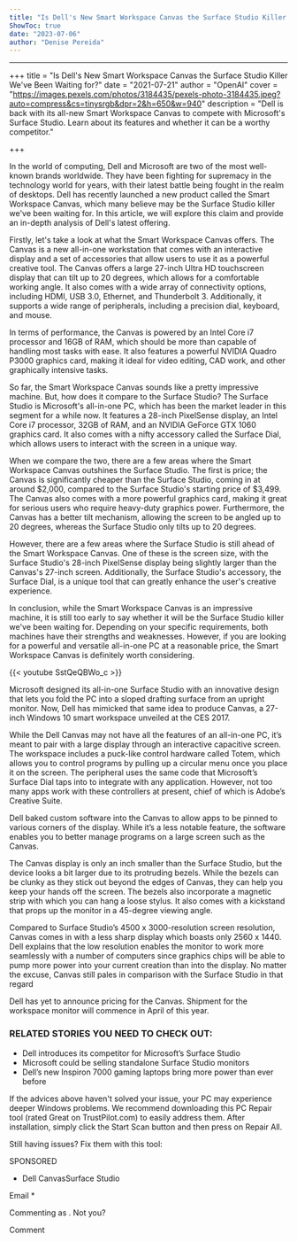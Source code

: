 ```yaml
---
title: "Is Dell's New Smart Workspace Canvas the Surface Studio Killer We've Been Waiting for?"
ShowToc: true 
date: "2023-07-06"
author: "Denise Pereida"
---
```

*****
+++
title = "Is Dell's New Smart Workspace Canvas the Surface Studio Killer We've Been Waiting for?"
date = "2021-07-21"
author = "OpenAI"
cover = "https://images.pexels.com/photos/3184435/pexels-photo-3184435.jpeg?auto=compress&cs=tinysrgb&dpr=2&h=650&w=940"
description = "Dell is back with its all-new Smart Workspace Canvas to compete with Microsoft's Surface Studio. Learn about its features and whether it can be a worthy competitor."

+++

In the world of computing, Dell and Microsoft are two of the most well-known brands worldwide. They have been fighting for supremacy in the technology world for years, with their latest battle being fought in the realm of desktops. Dell has recently launched a new product called the Smart Workspace Canvas, which many believe may be the Surface Studio killer we've been waiting for. In this article, we will explore this claim and provide an in-depth analysis of Dell's latest offering.

Firstly, let's take a look at what the Smart Workspace Canvas offers. The Canvas is a new all-in-one workstation that comes with an interactive display and a set of accessories that allow users to use it as a powerful creative tool. The Canvas offers a large 27-inch Ultra HD touchscreen display that can tilt up to 20 degrees, which allows for a comfortable working angle. It also comes with a wide array of connectivity options, including HDMI, USB 3.0, Ethernet, and Thunderbolt 3. Additionally, it supports a wide range of peripherals, including a precision dial, keyboard, and mouse.

In terms of performance, the Canvas is powered by an Intel Core i7 processor and 16GB of RAM, which should be more than capable of handling most tasks with ease. It also features a powerful NVIDIA Quadro P3000 graphics card, making it ideal for video editing, CAD work, and other graphically intensive tasks.

So far, the Smart Workspace Canvas sounds like a pretty impressive machine. But, how does it compare to the Surface Studio? The Surface Studio is Microsoft's all-in-one PC, which has been the market leader in this segment for a while now. It features a 28-inch PixelSense display, an Intel Core i7 processor, 32GB of RAM, and an NVIDIA GeForce GTX 1060 graphics card. It also comes with a nifty accessory called the Surface Dial, which allows users to interact with the screen in a unique way.

When we compare the two, there are a few areas where the Smart Workspace Canvas outshines the Surface Studio. The first is price; the Canvas is significantly cheaper than the Surface Studio, coming in at around $2,000, compared to the Surface Studio's starting price of $3,499. The Canvas also comes with a more powerful graphics card, making it great for serious users who require heavy-duty graphics power. Furthermore, the Canvas has a better tilt mechanism, allowing the screen to be angled up to 20 degrees, whereas the Surface Studio only tilts up to 20 degrees.

However, there are a few areas where the Surface Studio is still ahead of the Smart Workspace Canvas. One of these is the screen size, with the Surface Studio's 28-inch PixelSense display being slightly larger than the Canvas's 27-inch screen. Additionally, the Surface Studio's accessory, the Surface Dial, is a unique tool that can greatly enhance the user's creative experience.

In conclusion, while the Smart Workspace Canvas is an impressive machine, it is still too early to say whether it will be the Surface Studio killer we've been waiting for. Depending on your specific requirements, both machines have their strengths and weaknesses. However, if you are looking for a powerful and versatile all-in-one PC at a reasonable price, the Smart Workspace Canvas is definitely worth considering.

{{< youtube SstQeQBWo_c >}} 



Microsoft designed its all-in-one Surface Studio with an innovative design that lets you fold the PC into a sloped drafting surface from an upright monitor. Now, Dell has mimicked that same idea to produce Canvas, a 27-inch Windows 10 smart workspace unveiled at the CES 2017.
 
While the Dell Canvas may not have all the features of an all-in-one PC, it’s meant to pair with a large display through an interactive capacitive screen. The workspace includes a puck-like control hardware called Totem, which allows you to control programs by pulling up a circular menu once you place it on the screen. The peripheral uses the same code that Microsoft’s Surface Dial taps into to integrate with any application. However, not too many apps work with these controllers at present, chief of which is Adobe’s Creative Suite.
 
Dell baked custom software into the Canvas to allow apps to be pinned to various corners of the display. While it’s a less notable feature, the software enables you to better manage programs on a large screen such as the Canvas.
 
The Canvas display is only an inch smaller than the Surface Studio, but the device looks a bit larger due to its protruding bezels. While the bezels can be clunky as they stick out beyond the edges of Canvas, they can help you keep your hands off the screen. The bezels also incorporate a magnetic strip with which you can hang a loose stylus. It also comes with a kickstand that props up the monitor in a 45-degree viewing angle.
 
Compared to Surface Studio’s 4500 x 3000-resolution screen resolution, Canvas comes in with a less sharp display which boasts only 2560 x 1440. Dell explains that the low resolution enables the monitor to work more seamlessly with a number of computers since graphics chips will be able to pump more power into your current creation than into the display. No matter the excuse, Canvas still pales in comparison with the Surface Studio in that regard
 
Dell has yet to announce pricing for the Canvas. Shipment for the workspace monitor will commence in April of this year.
 
### RELATED STORIES YOU NEED TO CHECK OUT:
 
- Dell introduces its competitor for Microsoft’s Surface Studio
 - Microsoft could be selling standalone Surface Studio monitors
 - Dell’s new Inspiron 7000 gaming laptops bring more power than ever before

 

 
If the advices above haven't solved your issue, your PC may experience deeper Windows problems. We recommend downloading this PC Repair tool (rated Great on TrustPilot.com) to easily address them. After installation, simply click the Start Scan button and then press on Repair All.
 
Still having issues? Fix them with this tool:
 
SPONSORED
 
- Dell CanvasSurface Studio

 
Email * 
 

Commenting as .
Not you?

 
Comment 





